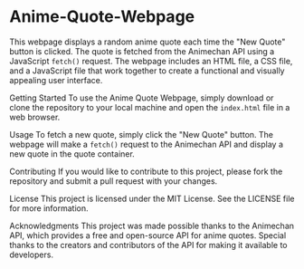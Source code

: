 # Anime-Quote-Webpage
This webpage displays a random anime quote each time the "New Quote" button is clicked. The quote is fetched from the Animechan API using a JavaScript `fetch()` request. The webpage includes an HTML file, a CSS file, and a JavaScript file that work together to create a functional and visually appealing user interface.

Getting Started
To use the Anime Quote Webpage, simply download or clone the repository to your local machine and open the `index.html` file in a web browser.

Usage
To fetch a new quote, simply click the "New Quote" button. The webpage will make a `fetch()` request to the Animechan API and display a new quote in the quote container.

Contributing
If you would like to contribute to this project, please fork the repository and submit a pull request with your changes.

License
This project is licensed under the MIT License. See the LICENSE file for more information.

Acknowledgments
This project was made possible thanks to the Animechan API, which provides a free and open-source API for anime quotes. Special thanks to the creators and contributors of the API for making it available to developers.
